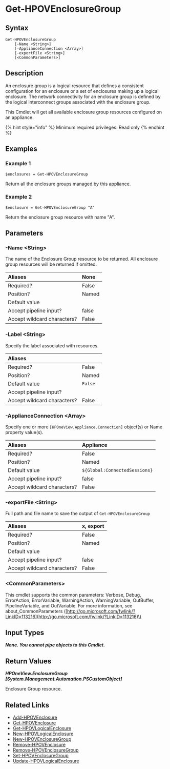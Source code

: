 ﻿---
description: Retrieve Enclosure Group resource(s).
---

# Get-HPOVEnclosureGroup

## Syntax

```text
Get-HPOVEnclosureGroup
    [-Name <String>]
    [-ApplianceConnection <Array>]
    [-exportFile <String>]
    [<CommonParameters>]
```

## Description

An enclosure group is a logical resource that defines a consistent configuration for an enclosure or a set of enclosures making up a logical enclosure. The network connectivity for an enclosure group is defined by the logical interconnect groups associated with the enclosure group.

This Cmdlet will get all available enclosure group resources configured on an appliance.

{% hint style="info" %}
Minimum required privileges: Read only
{% endhint %}

## Examples

###  Example 1 

```text
$enclosures = Get-HPOVEnclosureGroup
```

Return all the enclosure groups managed by this appliance.

###  Example 2 

```text
$enclosure = Get-HPOVEnclosureGroup "A"
```

Return the enclosure group resource with name "A".

## Parameters

### -Name &lt;String&gt;

The name of the Enclosure Group resource to be returned.  All enclosure group resources will be returned if omitted.

| Aliases | None |
| :--- | :--- |
| Required? | False |
| Position? | Named |
| Default value |  |
| Accept pipeline input? | false |
| Accept wildcard characters? | False |

### -Label &lt;String&gt;

Specify the label associated with resources.

| Aliases |  |
| :--- | :--- |
| Required? | False |
| Position? | Named |
| Default value | `False` |
| Accept pipeline input? |  |
| Accept wildcard characters? | False |

### -ApplianceConnection &lt;Array&gt;

Specify one or more `[HPOneView.Appliance.Connection]` object(s) or Name property value(s).

| Aliases | Appliance |
| :--- | :--- |
| Required? | False |
| Position? | Named |
| Default value | `${Global:ConnectedSessions}` |
| Accept pipeline input? | false |
| Accept wildcard characters? | False |

### -exportFile &lt;String&gt;

Full path and file name to save the output of `Get-HPOVEnclosureGroup`

| Aliases | x, export |
| :--- | :--- |
| Required? | False |
| Position? | Named |
| Default value |  |
| Accept pipeline input? | false |
| Accept wildcard characters? | False |

### &lt;CommonParameters&gt;

This cmdlet supports the common parameters: Verbose, Debug, ErrorAction, ErrorVariable, WarningAction, WarningVariable, OutBuffer, PipelineVariable, and OutVariable. For more information, see about\_CommonParameters \([http://go.microsoft.com/fwlink/?LinkID=113216](http://go.microsoft.com/fwlink/?LinkID=113216)\)

## Input Types

_**None.  You cannot pipe objects to this Cmdlet.**_

## Return Values

_**HPOneView.EnclosureGroup [System.Management.Automation.PSCustomObject]**_

Enclosure Group resource.

## Related Links

* [Add-HPOVEnclosure](add-hpovenclosure.md)
* [Get-HPOVEnclosure](get-hpovenclosure.md)
* [Get-HPOVLogicalEnclosure](get-hpovlogicalenclosure.md)
* [New-HPOVLogicalEnclosure](new-hpovlogicalenclosure.md)
* [New-HPOVEnclosureGroup](new-hpovenclosuregroup.md)
* [Remove-HPOVEnclosure](remove-hpovenclosure.md)
* [Remove-HPOVEnclosureGroup](remove-hpovenclosuregroup.md)
* [Set-HPOVEnclosureGroup](set-hpovenclosuregroup.md)
* [Update-HPOVLogicalEnclosure](update-hpovlogicalenclosure.md)
